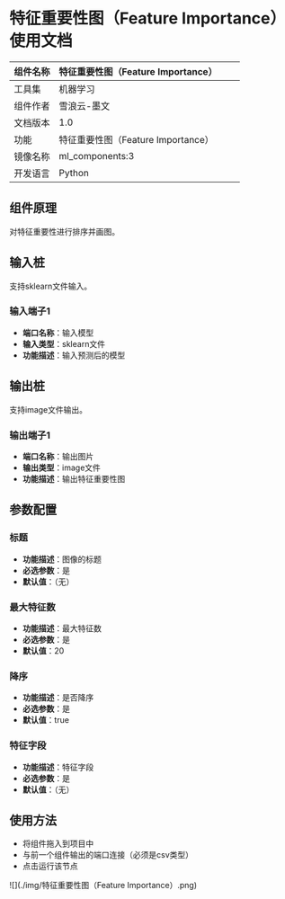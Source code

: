# 特征重要性图（Feature Importance）使用文档
| 组件名称 |特征重要性图（Feature Importance）|  |  |
| --- | --- | --- | --- |
| 工具集 | 机器学习 |  |  |
| 组件作者 | 雪浪云-墨文 |  |  |
| 文档版本 | 1.0 |  |  |
| 功能 |特征重要性图（Feature Importance）|  |  |
| 镜像名称 | ml_components:3 |  |  |
| 开发语言 | Python |  |  |

## 组件原理
对特征重要性进行排序并画图。

## 输入桩
支持sklearn文件输入。

### 输入端子1

- **端口名称**：输入模型
- **输入类型**：sklearn文件
- **功能描述**：输入预测后的模型
## 输出桩
支持image文件输出。
### 输出端子1

- **端口名称**：输出图片
- **输出类型**：image文件 
- **功能描述**：输出特征重要性图

## 参数配置
### 标题

- **功能描述**：图像的标题
- **必选参数**：是
- **默认值**：（无）
### 最大特征数

- **功能描述**：最大特征数
- **必选参数**：是
- **默认值**：20
### 降序

- **功能描述**：是否降序
- **必选参数**：是
- **默认值**：true
### 特征字段

- **功能描述**：特征字段
- **必选参数**：是
- **默认值**：（无）


## 使用方法
- 将组件拖入到项目中
- 与前一个组件输出的端口连接（必须是csv类型）
- 点击运行该节点


![](./img/特征重要性图（Feature Importance）.png)



